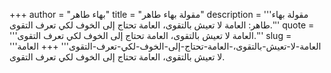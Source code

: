 +++
author = "بهاء طاهر"
title = "مقولة بهاء طاهر"
description = '''مقولة بهاء طاهر: العامة لا تعيش بالتقوى، العامة تحتاج إلى الخوف لكي تعرف التقوى.'''
quote = '''العامة لا تعيش بالتقوى، العامة تحتاج إلى الخوف لكي تعرف التقوى.'''
slug = '''العامة-لا-تعيش-بالتقوى،-العامة-تحتاج-إلى-الخوف-لكي-تعرف-التقوى'''
+++
العامة لا تعيش بالتقوى، العامة تحتاج إلى الخوف لكي تعرف التقوى.
